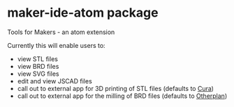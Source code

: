 # maker-ide-atom package

Tools for Makers - an atom extension

Currently this will enable users to:
* view STL files
* view BRD files
* view SVG files
* edit and view JSCAD files
* call out to external app for 3D printing of STL files (defaults to [Cura](https://ultimaker.com/en/products/cura-software))
* call out to external app for the milling of BRD files (defaults to [Otherplan](https://othermachine.co/otherplan/))
